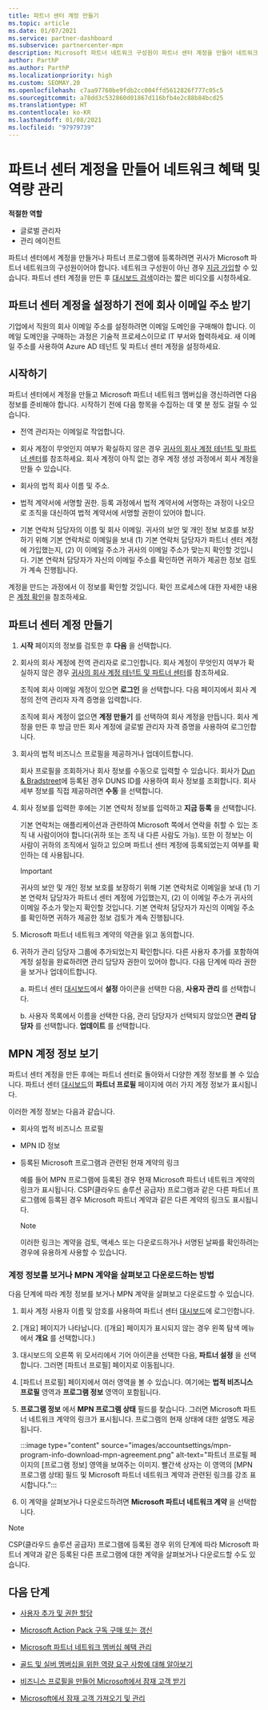 ```yaml
---
title: 파트너 센터 계정 만들기
ms.topic: article
ms.date: 01/07/2021
ms.service: partner-dashboard
ms.subservice: partnercenter-mpn
description: Microsoft 파트너 네트워크 구성원이 파트너 센터 계정을 만들어 네트워크 혜택 및 역량을 관리하는 방법에 대해 알아봅니다.
author: ParthP
ms.author: ParthP
ms.localizationpriority: high
ms.custom: SEOMAY.20
ms.openlocfilehash: c7aa97760be9fdb2cc004ffd5612826f777c05c5
ms.sourcegitcommit: a78dd3c532860d01867d116bfb4e2c88b84bcd25
ms.translationtype: HT
ms.contentlocale: ko-KR
ms.lasthandoff: 01/08/2021
ms.locfileid: "97979739"
---
```

# <a name="create-a-partner-center-account-to-manage-network-benefits-and-competencies"></a>파트너 센터 계정을 만들어 네트워크 혜택 및 역량 관리

**적절한 역할**

- 글로벌 관리자
- 관리 에이전트

파트너 센터에서 계정을 만들거나 파트너 프로그램에 등록하려면 귀사가 Microsoft 파트너 네트워크의 구성원이어야 합니다. 네트워크 구성원이 아닌 경우 [지금 가입](https://partner.microsoft.com/commercial#)할 수 있습니다. 파트너 센터 계정을 만든 후 [대시보드 검색](https://vimeo.com/290338211)이라는 짧은 비디오를 시청하세요.

## <a name="get-a-work-email-address-before-setting-up-a-partner-center-account"></a>파트너 센터 계정을 설정하기 전에 회사 이메일 주소 받기

기업에서 직원의 회사 이메일 주소를 설정하려면 이메일 도메인을 구매해야 합니다. 이메일 도메인을 구매하는 과정은 기술적 프로세스이므로 IT 부서와 협력하세요. 새 이메일 주소를 사용하여 Azure AD 테넌트 및 파트너 센터 계정을 설정하세요.

## <a name="get-started"></a>시작하기

파트너 센터에서 계정을 만들고 Microsoft 파트너 네트워크 멤버십을 갱신하려면 다음 정보를 준비해야 합니다. 시작하기 전에 다음 항목을 수집하는 데 몇 분 정도 걸릴 수 있습니다.

- 전역 관리자는 이메일로 작업합니다.

- 회사 계정이 무엇인지 여부가 확실하지 않은 경우 [귀사의 회사 계정 테넌트 및 파트너 센터](azure-active-directory-tenants-and-partner-center.md)를 참조하세요. 회사 계정이 아직 없는 경우 계정 생성 과정에서 회사 계정을 만들 수 있습니다. 

- 회사의 법적 회사 이름 및 주소.  

- 법적 계약서에 서명할 권한. 등록 과정에서 법적 계약서에 서명하는 과정이 나오므로 조직을 대신하여 법적 계약서에 서명할 권한이 있어야 합니다.

- 기본 연락처 담당자의 이름 및 회사 이메일. 귀사의 보안 및 개인 정보 보호를 보장하기 위해 기본 연락처로 이메일을 보내 (1) 기본 연락처 담당자가 파트너 센터 계정에 가입했는지, (2) 이 이메일 주소가 귀사의 이메일 주소가 맞는지 확인할 것입니다. 기본 연락처 담당자가 자신의 이메일 주소를 확인하면 귀하가 제공한 정보 검토가 계속 진행됩니다.

계정을 만드는 과정에서 이 정보를 확인할 것입니다. 확인 프로세스에 대한 자세한 내용은 [계정 확인](verification-responses.md)을 참조하세요.
 
## <a name="create-a-partner-center-account"></a>파트너 센터 계정 만들기

1.  **시작** 페이지의 정보를 검토한 후 **다음** 을 선택합니다.

2.  회사의 회사 계정에 전역 관리자로 로그인합니다. 회사 계정이 무엇인지 여부가 확실하지 않은 경우 [귀사의 회사 계정 테넌트 및 파트너 센터](azure-active-directory-tenants-and-partner-center.md)를 참조하세요.

    조직에 회사 이메일 계정이 있으면 **로그인** 을 선택합니다. 다음 페이지에서 회사 계정의 전역 관리자 자격 증명을 입력합니다. 

    조직에 회사 계정이 없으면 **계정 만들기** 를 선택하여 회사 계정을 만듭니다. 회사 계정을 만든 후 방금 만든 회사 계정에 글로벌 관리자 자격 증명을 사용하여 로그인합니다.

3.  회사의 법적 비즈니스 프로필을 제공하거나 업데이트합니다.

    회사 프로필을 조회하거나 회사 정보를 수동으로 입력할 수 있습니다. 회사가 [Dun & Bradstreet](https://partner.microsoft.com/marketing/usisvshowcase/dunandbrad)에 등록된 경우 DUNS ID를 사용하여 회사 정보를 조회합니다. 회사 세부 정보를 직접 제공하려면 **수동** 을 선택합니다.

4. 회사 정보를 입력한 후에는 기본 연락처 정보를 입력하고 **지금 등록** 을 선택합니다.

    기본 연락처는 애플리케이션과 관련하여 Microsoft 쪽에서 연락을 취할 수 있는 조직 내 사람이어야 합니다(귀하 또는 조직 내 다른 사람도 가능). 또한 이 정보는 이 사람이 귀하의 조직에서 일하고 있으며 파트너 센터 계정에 등록되었는지 여부를 확인하는 데 사용됩니다.

    > [!IMPORTANT]  
    > 귀사의 보안 및 개인 정보 보호를 보장하기 위해 기본 연락처로 이메일을 보내 (1) 기본 연락처 담당자가 파트너 센터 계정에 가입했는지, (2) 이 이메일 주소가 귀사의 이메일 주소가 맞는지 확인할 것입니다. 기본 연락처 담당자가 자신의 이메일 주소를 확인하면 귀하가 제공한 정보 검토가 계속 진행됩니다.

5.  Microsoft 파트너 네트워크 계약의 약관을 읽고 동의합니다. 

6.  귀하가 관리 담당자 그룹에 추가되었는지 확인합니다. 다른 사용자 추가를 포함하여 계정 설정을 완료하려면 관리 담당자 권한이 있어야 합니다. 다음 단계에 따라 권한을 보거나 업데이트합니다.

    a. 파트너 센터 [대시보드](https://partner.microsoft.com/dashboard/home**)에서 **설정** 아이콘을 선택한 다음, **사용자 관리** 를 선택합니다.  

    b. 사용자 목록에서 이름을 선택한 다음, 관리 담당자가 선택되지 않았으면 **관리 담당자** 를 선택합니다. **업데이트** 를 선택합니다.  

## <a name="view-mpn-account-details"></a>MPN 계정 정보 보기

파트너 센터 계정을 만든 후에는 파트너 센터로 돌아와서 다양한 계정 정보를 볼 수 있습니다. 파트너 센터 [대시보드](https://partner.microsoft.com/dashboard)의 **파트너 프로필** 페이지에 여러 가지 계정 정보가 표시됩니다.

이러한 계정 정보는 다음과 같습니다.

- 회사의 법적 비즈니스 프로필

- MPN ID 정보

- 등록된 Microsoft 프로그램과 관련된 현재 계약의 링크

  예를 들어 MPN 프로그램에 등록된 경우 현재 Microsoft 파트너 네트워크 계약의 링크가 표시됩니다. CSP(클라우드 솔루션 공급자) 프로그램과 같은 다른 파트너 프로그램에 등록된 경우 Microsoft 파트너 계약과 같은 다른 계약의 링크도 표시됩니다. 

  > [!NOTE]
  > 이러한 링크는 계약을 검토, 액세스 또는 다운로드하거나 서명된 날짜를 확인하려는 경우에 유용하게 사용할 수 있습니다.

### <a name="how-to-view-account-details-or-view-and-download-the-mpn-agreement"></a>계정 정보를 보거나 MPN 계약을 살펴보고 다운로드하는 방법

다음 단계에 따라 계정 정보를 보거나 MPN 계약을 살펴보고 다운로드할 수 있습니다.

1. 회사 계정 사용자 이름 및 암호를 사용하여 파트너 센터 [대시보드](https://partner.microsoft.com/dashboard)에 로그인합니다.

2. [개요] 페이지가 나타납니다. ([개요] 페이지가 표시되지 않는 경우 왼쪽 탐색 메뉴에서 **개요** 를 선택합니다.)

3. 대시보드의 오른쪽 위 모서리에서 기어 아이콘을 선택한 다음, **파트너 설정** 을 선택합니다. 그러면 [파트너 프로필] 페이지로 이동됩니다.

4. [파트너 프로필] 페이지에서 여러 영역을 볼 수 있습니다. 여기에는 **법적 비즈니스 프로필** 영역과 **프로그램 정보** 영역이 포함됩니다.

5. **프로그램 정보** 에서 **MPN 프로그램 상태** 필드를 찾습니다. 그러면 Microsoft 파트너 네트워크 계약의 링크가 표시됩니다. 프로그램의 현재 상태에 대한 설명도 제공됩니다.


   :::image type="content" source="images/accountsettings/mpn-program-info-download-mpn-agreement.png" alt-text="파트너 프로필 페이지의 [프로그램 정보] 영역을 보여주는 이미지. 빨간색 상자는 이 영역의 [MPN 프로그램 상태] 필드 및 Microsoft 파트너 네트워크 계약과 관련된 링크를 강조 표시합니다.":::

6. 이 계약을 살펴보거나 다운로드하려면 **Microsoft 파트너 네트워크 계약** 을 선택합니다.  

> [!NOTE]
> CSP(클라우드 솔루션 공급자) 프로그램에 등록된 경우 위의 단계에 따라 Microsoft 파트너 계약과 같은 등록된 다른 프로그램에 대한 계약을 살펴보거나 다운로드할 수도 있습니다.

## <a name="next-steps"></a>다음 단계

-   [사용자 추가 및 권한 할당](create-user-accounts-and-set-permissions.md)

-   [Microsoft Action Pack 구독 구매 또는 갱신](mpn-get-action-pack.md)

-   [Microsoft 파트너 네트워크 멤버십 혜택 관리](manage-your-partner-network-benefits.md)

-   [골드 및 실버 멤버십을 위한 역량 요구 사항에 대해 알아보기](https://partner.microsoft.com/membership/competencies)

-   [비즈니스 프로필을 만들어 Microsoft에서 잠재 고객 받기](create-a-marketing-profile.md)

-   [Microsoft에서 잠재 고객 가져오기 및 관리](manage-leads.md)

